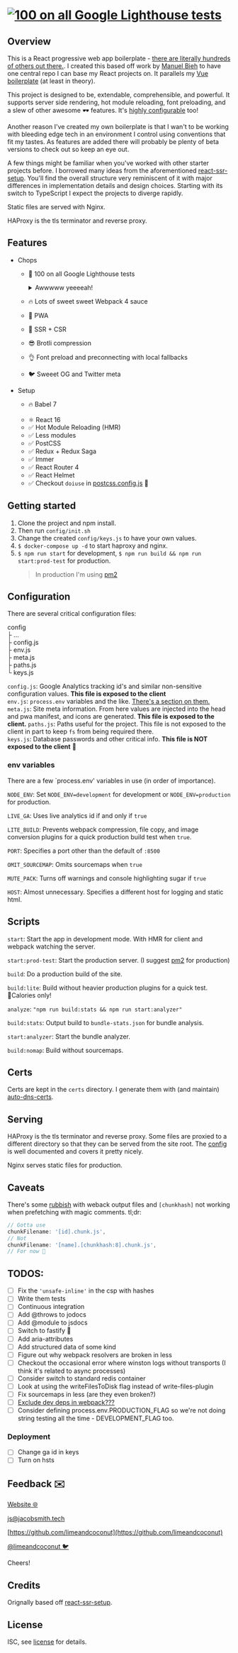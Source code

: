 # [![100 on all Google Lighthouse tests](/src/shared/assets/meta/og-image.png)](https://recat.jacobsmith.tech)

## Overview
This is a React progressive web app boilerplate - [there are literally hundreds of others out there.](https://www.javascriptstuff.com/react-starter-projects/). I created this based off work by [Manuel Bieh]((https://github.com/manuelbieh/react-ssr-setup)) to have one central repo I can base my React projects on. It parallels my [Vue boilerplate](https://github.com/limeandcoconut/pwa-boilerplate) (at least in theory)<!-- TODO: fix this -->. 

This project is designed to be, extendable, comprehensible, and powerful. It supports server side rendering, hot module reloading, font preloading, and a slew of other awesome 🕶 features. It's [highly configurable](#configuration) too!

Another reason I've created my own boilerplate is that I wan't to be working with bleeding edge tech in an environment I control using conventions that fit my tastes. As features are added there will probably be plenty of beta versions to check out so keep an eye out. 

A few things might be familiar when you've worked with other starter projects before. I borrowed many ideas from the aforementioned [react-ssr-setup]. You'll find the overall structure very reminiscent of it with major differences in implementation details and design choices. Starting with its switch to TypeScript I expect the projects to diverge rapidly.

Static files are served with Nginx.

HAProxy is the tls terminator and reverse proxy.

## Features
-   Chops
    -   💯 100 on all Google Lighthouse tests
        <details>
        <summary>Awwwww yeeeeah!
        </summary>  
        <br>  

        ![100 on all Google Lighthouse tests]
        </details>  
    -   🔥 Lots of sweet sweet Webpack 4 sauce
    -   📱 PWA
    -   🦄 SSR + CSR
    -   😎 Brotli compression
    -   👌 Font preload and preconnecting with local fallbacks
    -   🐦 Sweeet OG and Twitter meta

-   Setup
    -   🔥 Babel 7
    <br>

    -   ⚛ React 16
    -   ✅ Hot Module Reloading (HMR)
    -   ✅ Less modules
    -   ✅ PostCSS
    -   ✅ Redux + Redux Saga
    -   ✅ Immer
    -   ✅ React Router 4
    -   ✅ React Helmet
    -   ✅ Checkout `doiuse` in [postcss.config.js](/postcss.config.js) 👀

## Getting started
1. Clone the project and npm install. 
1. Then run `config/init.sh`
1. Change the created `config/keys.js` to have your own values.
1. `$ docker-compose up -d` to start haproxy and nginx.
1. `$ npm run start` for development, `$ npm run build && npm run start:prod-test` for production.
    > In production I'm using [pm2] 

## Configuration
There are several critical configuration files: 

config  <br>
├ ... <br>
├ config.js <br>
├ env.js <br>
├ meta.js <br>
├ paths.js <br>
└ keys.js <br>

`config.js`: Google Analytics tracking id's and similar non-sensitive configuration values. **This file is exposed to the client**  
`env.js`: `process.env` variables and the like. [There's a section on them.](#env-variables)  
`meta.js`: Site meta information. From here values are injected into the head and pwa manifest, and icons are generated. **This file is exposed to the client.** 
`paths.js`: Paths useful for the project. This file is not exposed to the client in part to keep `fs` from being required there.  
`keys.js`: Database passwords and other critical info. **This file is NOT exposed to the client** 🤨 

### env variables

There are a few `process.env' variables in use (in order of importance).

`NODE_ENV`: Set `NODE_ENV=development` for development or `NODE_ENV=production` for production.

`LIVE_GA`: Uses live analytics id if and only if `true`

`LITE_BUILD`: Prevents webpack compression, file copy, and image conversion plugins for a quick production build test when `true`.

`PORT`: Specifies a port other than the default of `:8500`

`OMIT_SOURCEMAP`: Omits sourcemaps when `true`

`MUTE_PACK`: Turns off warnings and console highlighting sugar if `true`

`HOST`: Almost unnecessary. Specifies a different host for logging and static html.

## Scripts

`start`: Start the app in development mode. With HMR for client and webpack watching the server.

`start:prod-test`: Start the production server. (I suggest [pm2] for production)

`build`: Do a production build of the site.

`build:lite`: Build without heavier production plugins for a quick test. 💯Calories only!

`analyze`: `"npm run build:stats && npm run start:analyzer"`

`build:stats`: Output build to `bundle-stats.json` for bundle analysis.

`start:analyzer`: Start the bundle analyzer.

`build:nomap`: Build without sourcemaps.


## Certs
Certs are kept in the `certs` directory. I generate them with (and maintain) [auto-dns-certs].

## Serving
HAProxy is the tls terminator and reverse proxy. Some files are proxied to a different directory so that they can be served from the site root. The [config](config/haproxy.cfg) is well documented and covers it pretty nicely.

Nginx serves static files for production.

## Caveats

There's some [rubbish](https://github.com/webpack/webpack/issues/4719) with weback output files and `[chunkhash]` not working when prefetching with magic comments. tl;dr:
```js
// Gotta use
chunkFilename: '[id].chunk.js',
// Not
chunkFilename: '[name].[chunkhash:8].chunk.js',
// For now 😤
```

## TODOS:
- [ ] Fix the `'unsafe-inline'` in the csp with hashes <br>
- [ ] Write them tests  <br>
- [ ] Continuous integration <br>
- [ ] Add @throws to jodocs <br>
- [ ] Add @module to jsdocs <br>
- [ ] Switch to fastify 🐯 <br>
- [ ] Add aria-attributes <br>
- [ ] Add structured data of some kind <br>
- [ ] Figure out why webpack resolvers are broken in less <br>
- [ ] Checkout the occasional error where winston logs without transports (I think it's related to async processes) <br>
- [ ] Consider switch to standard redis container <br>
- [ ] Look at using the writeFilesToDisk flag instead of write-files-plugin <br>
- [ ] Fix sourcemaps in less (are they even broken?) <br>
- [ ] [Exclude dev deps in webpack???](https://til.hashrocket.com/posts/ivze1rk2ey-speed-up-webpacker-by-excluding-dev-dependencies) <br>
- [ ] Consider defining process.env.PRODUCTION_FLAG so we're not doing string testing all the time - DEVELOPMENT_FLAG too. <br>

### Deployment
- [ ] Change ga id in keys <br>
- [ ] Turn on hsts <br>

## Feedback ✉️

[Website 🌐](https://jacobsmith.tech)

[js@jacobsmith.tech](mailto:js@jacobsmith.tech)

[https://github.com/limeandcoconut](https://github.com/limeandcoconut)

[@limeandcoconut 🐦](https://twitter.com/limeandcoconut)

Cheers!

## Credits
Orignally based off [react-ssr-setup].

## License

ISC, see [license](/license) for details.

[auto-dns-certs]: https://github.com/briancw/auto-dns-certs
[pm2]: https://www.npmjs.com/package/pm2
[100 on all Google Lighthouse tests]: /resources/lighthouse.gif
[react-ssr-setup]: https://github.com/manuelbieh/react-ssr-setup
